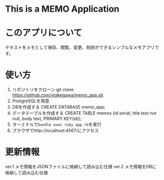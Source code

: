 # This is a MEMO Application

# このアプリについて
テキストをメモとして保存、閲覧、変更、削除ができるシンプルなメモアプリです。

# 使い方
1. リポジトリをクローン
   git clone https://github.com/ytakegawa/memo_app.git
2. PostgreSQLを用意
3. DBを作成する
  CREATE DATABASE memo_app;
4. データテーブルを作成する
  CREATE TABLE memos (id serial, title text not null, body text, PRIMARY KEY(id));
5. ターミナルで`bundle exec ruby app.rb`を実行
6. ブラウザでhttp://localhost:4567/にアクセス

# 更新情報
ver.1 メモ情報をJSONファイルに格納して読み込む仕様
ver.2 メモ情報をDBに格納して読み込む仕様
